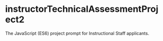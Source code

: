 # instructorTechnicalAssessmentProject2
The JavaScript (ES6) project prompt for Instructional Staff applicants.
